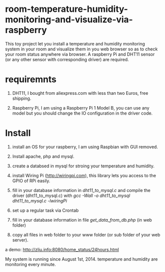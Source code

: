 # room-temperature-humidity-monitoring-and-visualize-via-raspberry

This toy project let you install a temperature and humidity monitoring system in your room and visualize them in you web browser so as to check your room status anywhere via browser. A raspberry Pi and DHT11 sensor (or any other sensor with corresponding driver) are required.

# requiremnts
1. DHT11, I bought from aliexpress.com with less than two Euros, free shipping.

2. Raspberry Pi, I am using a Raspberry Pi 1 Model B, you can use any model but you should change the IO configuration in the driver code.

# Install
1. install an OS for your raspberry, I am using Raspbian with GUI removed.

2. Install apache, php and mysql.

3. create a databsed in mysql for stroing your temperature and humidity.

4. install Wiring Pi (http://wiringpi.com), this library lets you access to the GPIO of RPi easily.

5. fill in your database information in *dht11_to_mysql.c* and compile the driver (dht11_to_mysql.c) with *gcc -Wall -o dht11_to_mysql dht11_to_mysql.c -lwiringPi*

6. set up a regular task via Crontab

7. fill in your database information in file *get_data_from_db.php* (in web folder)

8. copy all files in web folder to your www folder (or sub folder of your web server).

a demo: http://zliu.info:8080/home_status/24hours.html

My system is running since August 1st, 2014. temperature and humidity are monitoring every minute.
